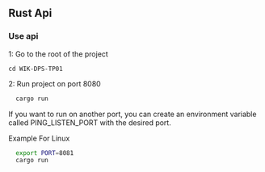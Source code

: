 ## Rust Api

### Use api

1: Go to the root of the project
```
cd WIK-DPS-TP01
``` 

2: Run project on port 8080
```bash
  cargo run
```

If you want to run on another port, you can create an environment variable called PING_LISTEN_PORT with the desired port.

Example For Linux

```bash
  export PORT=8081
  cargo run
```
